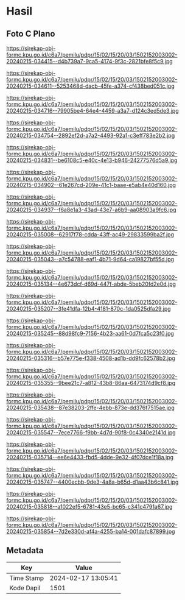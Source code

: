# Hasil

## Foto C Plano

https://sirekap-obj-formc.kpu.go.id/c6a7/pemilu/pdpr/15/02/15/20/03/1502152003002-20240215-034415--d4b739a7-9ca5-4174-9f3c-2821bfe8f5c9.jpg

https://sirekap-obj-formc.kpu.go.id/c6a7/pemilu/pdpr/15/02/15/20/03/1502152003002-20240215-034611--5253468d-dacb-45fe-a374-cf438bed051c.jpg

https://sirekap-obj-formc.kpu.go.id/c6a7/pemilu/pdpr/15/02/15/20/03/1502152003002-20240215-034716--79905be4-64e4-4459-a3a7-d124c3ed5de3.jpg

https://sirekap-obj-formc.kpu.go.id/c6a7/pemilu/pdpr/15/02/15/20/03/1502152003002-20240215-034754--2892ef2d-a7a2-4493-92a1-c3eff783e2b2.jpg

https://sirekap-obj-formc.kpu.go.id/c6a7/pemilu/pdpr/15/02/15/20/03/1502152003002-20240215-034831--be6108c5-e40c-4e13-b946-24277576d5a9.jpg

https://sirekap-obj-formc.kpu.go.id/c6a7/pemilu/pdpr/15/02/15/20/03/1502152003002-20240215-034902--61e267cd-209e-41c1-baae-e5ab4e40d160.jpg

https://sirekap-obj-formc.kpu.go.id/c6a7/pemilu/pdpr/15/02/15/20/03/1502152003002-20240215-034937--f6a8e1a3-43ad-43e7-a6b9-aa08903a9fc6.jpg

https://sirekap-obj-formc.kpu.go.id/c6a7/pemilu/pdpr/15/02/15/20/03/1502152003002-20240215-035008--62917f78-cdda-43ff-ac49-29833599ba2f.jpg

https://sirekap-obj-formc.kpu.go.id/c6a7/pemilu/pdpr/15/02/15/20/03/1502152003002-20240215-035043--a7c54788-eaf1-4b71-9d64-ca19827bf55d.jpg

https://sirekap-obj-formc.kpu.go.id/c6a7/pemilu/pdpr/15/02/15/20/03/1502152003002-20240215-035134--4e673dcf-d69d-447f-abde-5beb20fd2e0d.jpg

https://sirekap-obj-formc.kpu.go.id/c6a7/pemilu/pdpr/15/02/15/20/03/1502152003002-20240215-035207--3fe41dfa-12b4-4181-870c-1da0525dfa29.jpg

https://sirekap-obj-formc.kpu.go.id/c6a7/pemilu/pdpr/15/02/15/20/03/1502152003002-20240215-035245--88d98fc9-7156-4b23-aa61-0d7fca5c23f0.jpg

https://sirekap-obj-formc.kpu.go.id/c6a7/pemilu/pdpr/15/02/15/20/03/1502152003002-20240215-035316--b57e775e-f338-4508-ad1b-dd9fc62578b2.jpg

https://sirekap-obj-formc.kpu.go.id/c6a7/pemilu/pdpr/15/02/15/20/03/1502152003002-20240215-035355--9bee21c7-a812-43b8-86aa-6473174d9cf8.jpg

https://sirekap-obj-formc.kpu.go.id/c6a7/pemilu/pdpr/15/02/15/20/03/1502152003002-20240215-035438--87e38203-2ffe-4ebb-873e-dd376f7515ae.jpg

https://sirekap-obj-formc.kpu.go.id/c6a7/pemilu/pdpr/15/02/15/20/03/1502152003002-20240215-035547--7ece7766-f9bb-4d7d-90f8-0c4340e2141d.jpg

https://sirekap-obj-formc.kpu.go.id/c6a7/pemilu/pdpr/15/02/15/20/03/1502152003002-20240215-035714--ee6e4433-fbd5-4dde-9e32-4f07dce1f18a.jpg

https://sirekap-obj-formc.kpu.go.id/c6a7/pemilu/pdpr/15/02/15/20/03/1502152003002-20240215-035747--4400ecbb-9de3-4a8a-b65d-d1aa43b6c841.jpg

https://sirekap-obj-formc.kpu.go.id/c6a7/pemilu/pdpr/15/02/15/20/03/1502152003002-20240215-035818--a1022ef5-6781-43e5-bc65-c341c4791a67.jpg

https://sirekap-obj-formc.kpu.go.id/c6a7/pemilu/pdpr/15/02/15/20/03/1502152003002-20240215-035854--7d2e330d-af4a-4255-ba14-001dafc87899.jpg


## Metadata

| Key        | Value               |
| ---------- | ------------------- |
| Time Stamp | 2024-02-17 13:05:41 |
| Kode Dapil | 1501                |



